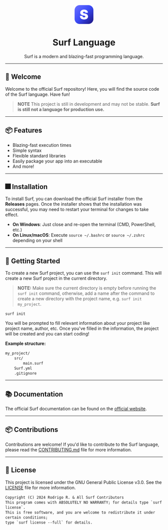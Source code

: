 <div align="center">
    <img src="assets/logo.png" height="60" width="60">
    <h1>Surf Language</h1>
    Surf is a modern and blazing-fast programming language.
</div>

---

## 👋 Welcome

Welcome to the official Surf repository! Here, you will find the source code of the Surf language. Have fun!

> **NOTE**
> This project is still in development and may not be stable.
> **Surf is still not a language for production use.**

---

## 📦 Features

- Blazing-fast execution times
- Simple syntax
- Flexible standard libraries
- Easily package your app into an executable
- And more!

---

## 🎆 Installation

To install Surf, you can download the official Surf installer from the **Releases** pages.
Once the installer shows that the installation was successful, you may need to restart your terminal for changes to take effect.

- **On Windows**: Just close and re-open the terminal (CMD, PowerShell, etc.)
- **On Linux/macOS**: Execute `source ~/.bashrc` or `source ~/.zshrc` depending on your shell

---

## 🚀 Getting Started

To create a new Surf project, you can use the `surf init` command. This will create a new Surf project in the current directory.

> **NOTE:** Make sure the current directory is empty before running the `surf init` command, otherwise, add a name after the command to create a new directory with the project name, e.g. `surf init my_project`.

```shell
surf init
```

You will be prompted to fill relevant information about your project like project name, author, etc.
Once you've filled in the information, the project will be created and you can start coding!

**Example structure:**

```
my_project/
    src/
        main.surf
    Surf.yml
    .gitignore
```

---

## 📚 Documentation

The official Surf documentation can be found on the [official website](https://rodri-r-z.github.io/surf/docs).

---

## 📦 Contributions

Contributions are welcome! If you'd like to contribute to the Surf language, please read the [CONTRIBUTING.md](CONTRIBUTING.md) file for more information.

---

## 📝 License

This project is licensed under the GNU General Public License v3.0. See the [LICENSE](LICENSE) file for more information.

```
Copyright (C) 2024 Rodrigo R. & All Surf Contributors
This program comes with ABSOLUTELY NO WARRANTY; for details type `surf license`.
This is free software, and you are welcome to redistribute it under certain conditions;
type `surf license --full` for details.
```